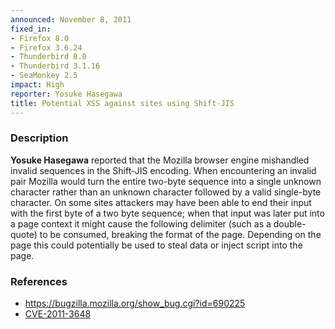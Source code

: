 ```yaml
---
announced: November 8, 2011
fixed_in:
- Firefox 8.0
- Firefox 3.6.24
- Thunderbird 8.0
- Thunderbird 3.1.16
- SeaMonkey 2.5
impact: High
reporter: Yosuke Hasegawa
title: Potential XSS against sites using Shift-JIS
---
```


<h3>Description</h3>

<p><strong>Yosuke Hasegawa</strong> reported that the Mozilla browser engine
mishandled invalid sequences in the Shift-JIS encoding. When encountering an
invalid pair Mozilla would turn the entire two-byte sequence into a single
unknown character rather than an unknown character followed by a valid
single-byte character. On some sites attackers may have been able to
end their input with the first byte of a two byte sequence; when that
input was later put into a page context it might cause the following
delimiter (such as a double-quote) to be consumed, breaking the format
of the page.  Depending on the page this could potentially be used to
steal data or inject script into the page.</p>


<h3>References</h3>

<ul>
  <li><a href="https://bugzilla.mozilla.org/show_bug.cgi?id=690225">https://bugzilla.mozilla.org/show_bug.cgi?id=690225</a></li>
  <li><a class="ex-ref" href="http://cve.mitre.org/cgi-bin/cvename.cgi?name=CVE-2011-3648">CVE-2011-3648</a></li>
</ul>



